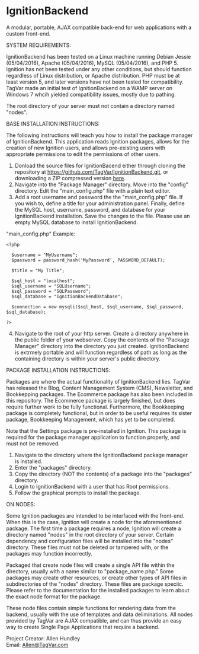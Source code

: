 # IgnitionBackend
A modular, portable, AJAX compatible back-end for web applications with a custom front-end.

SYSTEM REQUIREMENTS: 

IgnitionBackend has been tested on a Linux machine running Debian Jessie (05/04/2016), Apache (05/04/2016), MySQL (05/04/2016), and PHP 5. Ignition has not been tested under any other conditions, but should function regardless of Linux distribution, or Apache distribution. PHP must be at least version 5, and later versions have not been tested for compatibility. TagVar made an initial test of IgnitionBackend on a WAMP server on Windows 7 whcih yielded compatibility issues, mostly due to pathing.

The root directory of your server must not contain a directory named "nodes".

BASE INSTALLATION INSTRUCTIONS:

The following instructions will teach you how to install the package manager of IgnitionBackend. This application reads Ignition packages, allows for the creation of new Ignition users, and allows pre-existing users with appropriate permissions to edit the permissions of other users. 

1) Donload the source files for IgnitionBacend either through cloning the repository at https://github.com/TagVar/IgnitionBackend.git, or downloading a ZIP compressed version [here](https://github.com/TagVar/IgnitionBackend/archive/master.zip).<br />
2) Navigate into the "Package Manager" directory. Move into the "config" directory. Edit the "main_config.php" file with a plain text editor.<br />
3) Add a root username and password the the "main_config.php" file. If you wish to, define a title for your administration panel. Finally, define the MySQL host, username, password, and database for your IgnitionBackend installation. Save the changes to the file. Please use an empty MySQL database to install IgnitionBackend. 

"main_config.php" Example: 
```
<?php

  $username = "MyUsername";
  $password = password_hash('MyPassword', PASSWORD_DEFAULT);

  $title = "My Title";

  $sql_host = "localhost";
  $sql_username = "SQLUsername";
  $sql_password = "SQLPassword";
  $sql_database = "IgnitionBackendDatabase";

  $connection = new mysqli($sql_host, $sql_username, $sql_password, $sql_database);

?>
```


4) Navigate to the root of your http server. Create a directory anywhere in the public folder of your webserver. Copy the contents of the "Package Manager" directory into the directory you just created. IgnitionBackend is extrmely portable and will function regardless of path as long as the containing directory is within your server's public directory.


PACKAGE INSTALLATION INSTRUCTIONS:

Packages are where the actual functionality of IgnitionBackend lies. TagVar has released the Blog, Content Management System (CMS), Newsletter, and Bookkepping packages. The Ecommerce package has also been included in this repository. The Ecommerce package is largely finished, but does require further work to be fully functional. Furthermore, the Bookkeeping package is completely functional, but in order to be useful requires its sister package, Bookkeeping Management, which has yet to be completed. 

Note that the Settings package is pre-installed in Ignition. This package is required for the package manager application to function properly, and must not be removed.

1) Navigate to the directory where the IgnitionBackend package manager is installed.<br />
2) Enter the "packages" directory.<br />
3) Copy the directory (NOT the contents) of a package into the "packages" directory.<br />
4) Login to IgnitionBackend with a user that has Root permissions.<br />
5) Follow the graphical prompts to install the package.<br />


ON NODES:

Some Ignition packages are intended to be interfaced with the front-end. When this is the case, Ignition will create a node for the aforementioned package. The first time a package requires a node, Ignition will create a directory named "nodes" in the root directory of your server. Certain dependency and configuration files will be installed into the "nodes" directory. These files must not be deleted or tampered with, or the packages may function incorrectly. 

Packaged that create node files will create a single API file within the directory, usually with a name similar to "package_name.php." Some packages may create other resources, or create other types of API files in subdirectories of the "nodes" directory. These files are package speciic. Please refer to the documentation for the installed packages to learn about the exact node format for the package. 

These node files contain simple functions for rendering data from the backend, usually with the use of templates and data deliminations. All nodes provided by TagVar are AJAX compatible, and can thus provide an easy way to create Single Page Applications that require a backend.

Project Creator: Allen Hundley<br />
Email: Allen@TagVar.com
